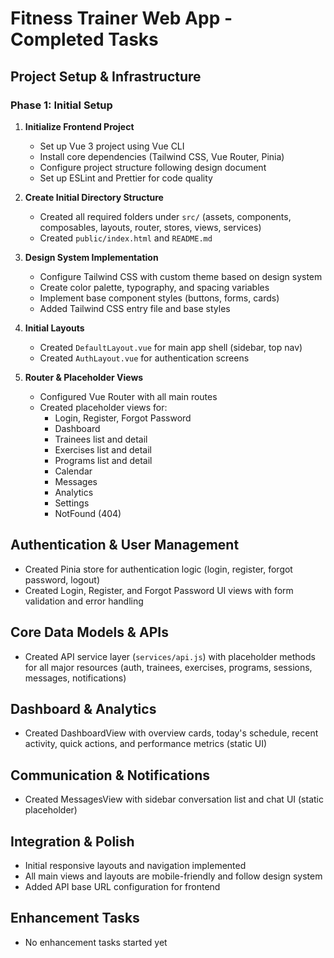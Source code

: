 # Fitness Trainer Web App - Completed Tasks

## Project Setup & Infrastructure

### Phase 1: Initial Setup

1. **Initialize Frontend Project**
   - Set up Vue 3 project using Vue CLI
   - Install core dependencies (Tailwind CSS, Vue Router, Pinia)
   - Configure project structure following design document
   - Set up ESLint and Prettier for code quality

2. **Create Initial Directory Structure**
   - Created all required folders under `src/` (assets, components, composables, layouts, router, stores, views, services)
   - Created `public/index.html` and `README.md`

3. **Design System Implementation**
   - Configure Tailwind CSS with custom theme based on design system
   - Create color palette, typography, and spacing variables
   - Implement base component styles (buttons, forms, cards)
   - Added Tailwind CSS entry file and base styles

4. **Initial Layouts**
   - Created `DefaultLayout.vue` for main app shell (sidebar, top nav)
   - Created `AuthLayout.vue` for authentication screens

5. **Router & Placeholder Views**
   - Configured Vue Router with all main routes
   - Created placeholder views for:
     - Login, Register, Forgot Password
     - Dashboard
     - Trainees list and detail
     - Exercises list and detail
     - Programs list and detail
     - Calendar
     - Messages
     - Analytics
     - Settings
     - NotFound (404)

## Authentication & User Management

- Created Pinia store for authentication logic (login, register, forgot password, logout)
- Created Login, Register, and Forgot Password UI views with form validation and error handling

## Core Data Models & APIs

- Created API service layer (`services/api.js`) with placeholder methods for all major resources (auth, trainees, exercises, programs, sessions, messages, notifications)

## Dashboard & Analytics

- Created DashboardView with overview cards, today's schedule, recent activity, quick actions, and performance metrics (static UI)

## Communication & Notifications

- Created MessagesView with sidebar conversation list and chat UI (static placeholder)

## Integration & Polish

- Initial responsive layouts and navigation implemented
- All main views and layouts are mobile-friendly and follow design system
- Added API base URL configuration for frontend

## Enhancement Tasks

- No enhancement tasks started yet